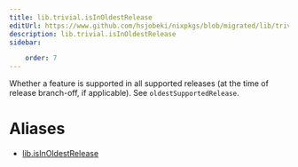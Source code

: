 ```yaml
---
title: lib.trivial.isInOldestRelease
editUrl: https://www.github.com/hsjobeki/nixpkgs/blob/migrated/lib/trivial.nix#L263C5
description: lib.trivial.isInOldestRelease
sidebar:

    order: 7
---
```


Whether a feature is supported in all supported releases (at the time of
release branch-off, if applicable). See `oldestSupportedRelease`.


# Aliases

- [lib.isInOldestRelease](/nix-doc-comments/reference/lib/lib-isinoldestrelease)



